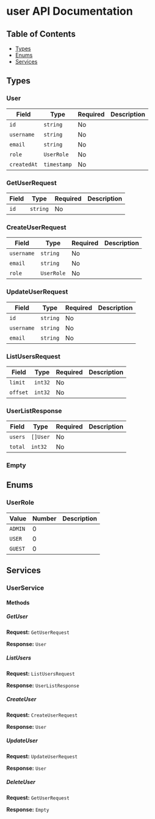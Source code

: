 # user API Documentation

## Table of Contents

- [Types](#types)
- [Enums](#enums)
- [Services](#services)

## Types

### User

| Field | Type | Required | Description |
|-------|------|----------|-------------|
| `id` | `string` | No |  |
| `username` | `string` | No |  |
| `email` | `string` | No |  |
| `role` | `UserRole` | No |  |
| `createdAt` | `timestamp` | No |  |


### GetUserRequest

| Field | Type | Required | Description |
|-------|------|----------|-------------|
| `id` | `string` | No |  |


### CreateUserRequest

| Field | Type | Required | Description |
|-------|------|----------|-------------|
| `username` | `string` | No |  |
| `email` | `string` | No |  |
| `role` | `UserRole` | No |  |


### UpdateUserRequest

| Field | Type | Required | Description |
|-------|------|----------|-------------|
| `id` | `string` | No |  |
| `username` | `string` | No |  |
| `email` | `string` | No |  |


### ListUsersRequest

| Field | Type | Required | Description |
|-------|------|----------|-------------|
| `limit` | `int32` | No |  |
| `offset` | `int32` | No |  |


### UserListResponse

| Field | Type | Required | Description |
|-------|------|----------|-------------|
| `users` | `[]User` | No |  |
| `total` | `int32` | No |  |


### Empty


## Enums

### UserRole

| Value | Number | Description |
|-------|--------|-------------|
| `ADMIN` | 0 |  |
| `USER` | 0 |  |
| `GUEST` | 0 |  |


## Services

### UserService

#### Methods

##### GetUser

**Request:** `GetUserRequest`

**Response:** `User`

##### ListUsers

**Request:** `ListUsersRequest`

**Response:** `UserListResponse`

##### CreateUser

**Request:** `CreateUserRequest`

**Response:** `User`

##### UpdateUser

**Request:** `UpdateUserRequest`

**Response:** `User`

##### DeleteUser

**Request:** `GetUserRequest`

**Response:** `Empty`


